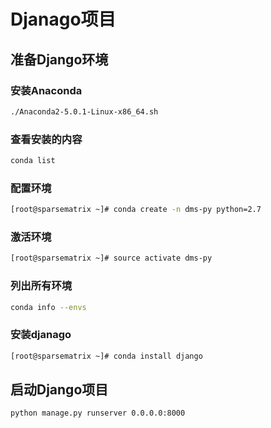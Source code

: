 # Djanago项目

## 准备Django环境

### 安装Anaconda

```bash
./Anaconda2-5.0.1-Linux-x86_64.sh
```

### 查看安装的内容

```bash
conda list
```

### 配置环境

```bash
[root@sparsematrix ~]# conda create -n dms-py python=2.7
```

### 激活环境

```bash
[root@sparsematrix ~]# source activate dms-py
```

### 列出所有环境

```bash
conda info --envs
```

### 安装djanago

```bash
[root@sparsematrix ~]# conda install django
```

## 启动Django项目

```base
python manage.py runserver 0.0.0.0:8000
```
